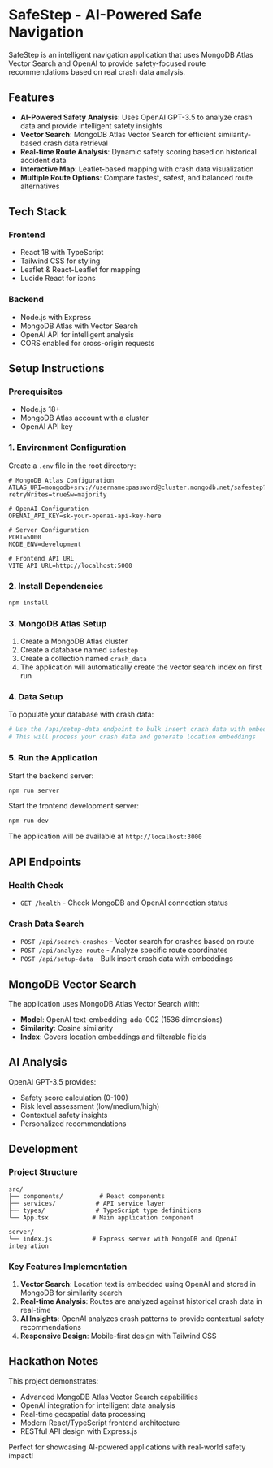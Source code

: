 # SafeStep - AI-Powered Safe Navigation

SafeStep is an intelligent navigation application that uses MongoDB Atlas Vector Search and OpenAI to provide safety-focused route recommendations based on real crash data analysis.

## Features

- **AI-Powered Safety Analysis**: Uses OpenAI GPT-3.5 to analyze crash data and provide intelligent safety insights
- **Vector Search**: MongoDB Atlas Vector Search for efficient similarity-based crash data retrieval
- **Real-time Route Analysis**: Dynamic safety scoring based on historical accident data
- **Interactive Map**: Leaflet-based mapping with crash data visualization
- **Multiple Route Options**: Compare fastest, safest, and balanced route alternatives

## Tech Stack

### Frontend
- React 18 with TypeScript
- Tailwind CSS for styling
- Leaflet & React-Leaflet for mapping
- Lucide React for icons

### Backend
- Node.js with Express
- MongoDB Atlas with Vector Search
- OpenAI API for intelligent analysis
- CORS enabled for cross-origin requests

## Setup Instructions

### Prerequisites
- Node.js 18+
- MongoDB Atlas account with a cluster
- OpenAI API key

### 1. Environment Configuration

Create a `.env` file in the root directory:

```env
# MongoDB Atlas Configuration
ATLAS_URI=mongodb+srv://username:password@cluster.mongodb.net/safestep?retryWrites=true&w=majority

# OpenAI Configuration
OPENAI_API_KEY=sk-your-openai-api-key-here

# Server Configuration
PORT=5000
NODE_ENV=development

# Frontend API URL
VITE_API_URL=http://localhost:5000
```

### 2. Install Dependencies

```bash
npm install
```

### 3. MongoDB Atlas Setup

1. Create a MongoDB Atlas cluster
2. Create a database named `safestep`
3. Create a collection named `crash_data`
4. The application will automatically create the vector search index on first run

### 4. Data Setup

To populate your database with crash data:

```bash
# Use the /api/setup-data endpoint to bulk insert crash data with embeddings
# This will process your crash data and generate location embeddings
```

### 5. Run the Application

Start the backend server:
```bash
npm run server
```

Start the frontend development server:
```bash
npm run dev
```

The application will be available at `http://localhost:3000`

## API Endpoints

### Health Check
- `GET /health` - Check MongoDB and OpenAI connection status

### Crash Data Search
- `POST /api/search-crashes` - Vector search for crashes based on route
- `POST /api/analyze-route` - Analyze specific route coordinates
- `POST /api/setup-data` - Bulk insert crash data with embeddings

## MongoDB Vector Search

The application uses MongoDB Atlas Vector Search with:
- **Model**: OpenAI text-embedding-ada-002 (1536 dimensions)
- **Similarity**: Cosine similarity
- **Index**: Covers location embeddings and filterable fields

## AI Analysis

OpenAI GPT-3.5 provides:
- Safety score calculation (0-100)
- Risk level assessment (low/medium/high)
- Contextual safety insights
- Personalized recommendations

## Development

### Project Structure
```
src/
├── components/          # React components
├── services/           # API service layer
├── types/              # TypeScript type definitions
└── App.tsx            # Main application component

server/
└── index.js           # Express server with MongoDB and OpenAI integration
```

### Key Features Implementation

1. **Vector Search**: Location text is embedded using OpenAI and stored in MongoDB for similarity search
2. **Real-time Analysis**: Routes are analyzed against historical crash data in real-time
3. **AI Insights**: OpenAI analyzes crash patterns to provide contextual safety recommendations
4. **Responsive Design**: Mobile-first design with Tailwind CSS

## Hackathon Notes

This project demonstrates:
- Advanced MongoDB Atlas Vector Search capabilities
- OpenAI integration for intelligent data analysis
- Real-time geospatial data processing
- Modern React/TypeScript frontend architecture
- RESTful API design with Express.js

Perfect for showcasing AI-powered applications with real-world safety impact!